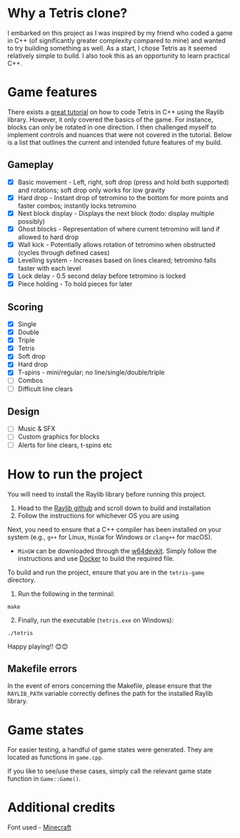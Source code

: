 # Why a Tetris clone?
I embarked on this project as I was inspired by my friend who coded a game in C++ (of significantly greater complexity compared to mine) and wanted to try building something as well. As a start, I chose Tetris as it seemed relatively simple to build. I also took this as an opportunity to learn practical C++.

# Game features
There exists a [great tutorial](https://www.youtube.com/watch?v=wVYKG_ch4yM) on how to code Tetris in C++ using the Raylib library. However, it only covered the basics of the game. For instance, blocks can only be rotated in one direction. I then challenged myself to implement controls and nuances that were not covered in the tutorial. Below is a list that outlines the current and intended future features of my build.

## Gameplay
- [x] Basic movement - Left, right, soft drop (press and hold both supported) and rotations; soft drop only works for low gravity
- [x] Hard drop - Instant drop of tetromino to the bottom for more points and faster combos; instantly locks tetromino
- [x] Next block display - Displays the next block (todo: display multiple possibly)
- [x] Ghost blocks - Representation of where current tetromino will land if allowed to hard drop
- [x] Wall kick - Potentially allows rotation of tetromino when obstructed (cycles through defined cases)
- [x] Levelling system - Increases based on lines cleared; tetromino falls faster with each level
- [x] Lock delay - 0.5 second delay before tetromino is locked
- [x] Piece holding - To hold pieces for later

## Scoring
- [x] Single
- [x] Double
- [x] Triple
- [x] Tetris
- [x] Soft drop
- [x] Hard drop
- [x] T-spins - mini/regular; no line/single/double/triple
- [ ] Combos
- [ ] Difficult line clears

## Design
- [ ] Music & SFX
- [ ] Custom graphics for blocks
- [ ] Alerts for line clears, t-spins etc

# How to run the project
You will need to install the Raylib library before running this project. 
1. Head to the [Raylib github](https://github.com/raysan5/raylib) and scroll down to build and installation
2. Follow the instructions for whichever OS you are using

Next, you need to ensure that a C++ compiler has been installed on your system (e.g., `g++` for Linux, `MinGW` for Windows or `clang++` for macOS).
- `MinGW` can be downloaded through the [w64devkit](https://github.com/skeeto/w64devkit/releases). Simply follow the instructions and use [Docker](https://www.docker.com/) to build the required file.

To build and run the project, ensure that you are in the `tetris-game` directory.
1. Run the following in the terminal:
```shell
make
```
2. Finally, run the executable (`tetris.exe` on Windows):
```shell
./tetris
```

Happy playing!! 😊​😊​

## Makefile errors
In the event of errors concerning the Makefile, please ensure that the `RAYLIB_PATH` variable correctly defines the path for the installed Raylib library.

# Game states
For easier testing, a handful of game states were generated. They are located as functions in `game.cpp`.

If you like to see/use these cases, simply call the relevant game state function in `Game::Game()`.

# Additional credits
Font used - [Minecraft](https://www.dafont.com/minecraft.font)
